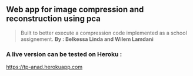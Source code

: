 ## Web app for image compression and reconstruction using pca
> Built to better execute a compression code implemented as a school assignement.
> **By : Belkessa Linda and Wilem Lamdani**

### A live version can be tested on Heroku :
https://tp-anad.herokuapp.com
